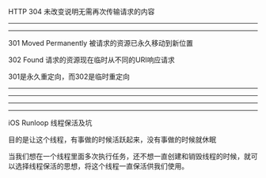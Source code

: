HTTP 304 未改变说明无需再次传输请求的内容

<hr>



<hr>


301 Moved Permanently 被请求的资源已永久移动到新位置


302 Found 请求的资源现在临时从不同的URI响应请求


301是永久重定向，而302是临时重定向




<hr>



<hr>


<hr>



<hr>



iOS Runloop 线程保活及坑



目的是让这个线程，有事做的时候活跃起来，没有事做的时候就休眠



当我们想在一个线程里面多次执行任务，还不想一直创建和销毁线程的时候，就可以选择线程保活的思想，将这个线程一直保活供我们使用。